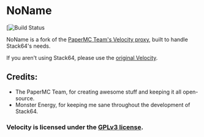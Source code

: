 # NoName

[![Build Status](https://img.shields.io/github/actions/workflow/status/Stack64MC/Velocity/gradle.yml)

NoName is a fork of the [PaperMC Team's Velocity proxy](https://papermc.io/software/velocity), built to handle Stack64's needs.

If you aren't using Stack64, please use the [original Velocity](https://papermc.io/software/velocity).

## Credits:
- The PaperMC Team, for creating awesome stuff and keeping it all open-source.
- Monster Energy, for keeping me sane throughout the development of Stack64.

### Velocity is licensed under the [GPLv3 license](https://raw.githubusercontent.com/PaperMC/Velocity/dev/3.0.0/LICENSE).
